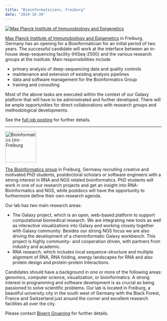 ```yaml
---
title: "Bioinformaticians, Freiburg"
date: "2014-10-30"
---
```

<div class='right'><a href='http://www.ie-freiburg.mpg.de/jobs'><img src="/images/logos/MaxPlanckIIE.png" alt="Max Planck Institute of Immunobiology and Epigenetics" /></a></div>

[Max Planck Institute of Immunobiology and Epigenetics](http://www.ie-freiburg.mpg.de/jobs) in Freiburg, Germany has an opening for a Bioinformatician for an initial period of two years.  The successful candidate will work at the interface between an in-house deep-sequencing facility (HiSeq-2500) and the various research groups at the institute. Main responsibilities include

* primary analysis of deep-sequencing data and quality controls
* maintenance and extension of existing analysis pipelines
* data and software management for the Bioinformatics Group
* training and consulting

Most of the above tasks are executed within the context of our Galaxy platform that will have to be administrated and further developed. There will be ample opportunities for direct collaborations with research groups and methodological developments.

See the [full job posting](https://depot.galaxyproject.org/hub/attachments/news/bioinformatician-freiburg2014/FreiburgJobPosting.pdf) for further details.

----

<div class='right'><a href='http://www.bioinf.uni-freiburg.de//?en'><img src="/images/logos/bioinf_uni_freiburg.png" alt="Bioinformatics Uni-Freiburg" width="100" /></a></div>

[The Bioinformatics group](http://www.bioinf.uni-freiburg.de//?en) in Freiburg, Germany recruiting creative and motivated PhD students, postdoctoral
scholars or software engineers with a strong interest in RNA and NGS
related bioinformatics. PhD students will work in one of our research
projects and get an insight into RNA-Bioinformatics and NGS, while
postdocs will have the opportunity to furthermore define their own
research agenda.

Our lab has two main research areas:

* The Galaxy project, which is an open, web-based platform to support
  computational biomedical research. We are integrating new tools as well
  as interactive visualizations into Galaxy and working closely together
  with Galaxy community. Besides our strong NGS focus we are also driving
  the development of a cheminformatic Galaxy workbench. This project is
  highly community- and cooperation driven, with partners from industry
  and academic.
* RNA research, which includes local sequence-structure and multiple
  alignment of RNA, RNA folding, energy landscapes for RNA and also
  protein design and protein-protein Interactions.

Candidates should have a background in one or more of the following
areas: genomics, computer science, visualization, or bioinformatics. A
strong interest in programming and software development is as crucial as
being passioned to solve scientific problems.
Our lab is located in Freiburg, a beautiful university city in the south
west of Germany with the Black Forest, France and Switzerland just
around the corner and excellent research facilities all over the city.

Please contact [Bjoern Gruening](/people/bjoern-gruening/) for further details.
